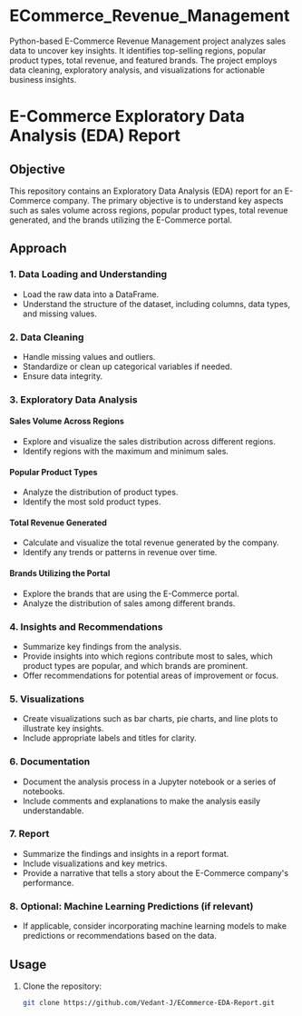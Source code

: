# ECommerce_Revenue_Management
Python-based E-Commerce Revenue Management project analyzes sales data to uncover key insights. It identifies top-selling regions, popular product types, total revenue, and featured brands. The project employs data cleaning, exploratory analysis, and visualizations for actionable business insights.
# E-Commerce Exploratory Data Analysis (EDA) Report

## Objective

This repository contains an Exploratory Data Analysis (EDA) report for an E-Commerce company. The primary objective is to understand key aspects such as sales volume across regions, popular product types, total revenue generated, and the brands utilizing the E-Commerce portal.

## Approach

### 1. Data Loading and Understanding

- Load the raw data into a DataFrame.
- Understand the structure of the dataset, including columns, data types, and missing values.

### 2. Data Cleaning

- Handle missing values and outliers.
- Standardize or clean up categorical variables if needed.
- Ensure data integrity.

### 3. Exploratory Data Analysis

#### Sales Volume Across Regions

- Explore and visualize the sales distribution across different regions.
- Identify regions with the maximum and minimum sales.

#### Popular Product Types

- Analyze the distribution of product types.
- Identify the most sold product types.

#### Total Revenue Generated

- Calculate and visualize the total revenue generated by the company.
- Identify any trends or patterns in revenue over time.

#### Brands Utilizing the Portal

- Explore the brands that are using the E-Commerce portal.
- Analyze the distribution of sales among different brands.

### 4. Insights and Recommendations

- Summarize key findings from the analysis.
- Provide insights into which regions contribute most to sales, which product types are popular, and which brands are prominent.
- Offer recommendations for potential areas of improvement or focus.

### 5. Visualizations

- Create visualizations such as bar charts, pie charts, and line plots to illustrate key insights.
- Include appropriate labels and titles for clarity.

### 6. Documentation

- Document the analysis process in a Jupyter notebook or a series of notebooks.
- Include comments and explanations to make the analysis easily understandable.

### 7. Report

- Summarize the findings and insights in a report format.
- Include visualizations and key metrics.
- Provide a narrative that tells a story about the E-Commerce company's performance.

### 8. Optional: Machine Learning Predictions (if relevant)

- If applicable, consider incorporating machine learning models to make predictions or recommendations based on the data.

## Usage

1. Clone the repository:

   ```bash
   git clone https://github.com/Vedant-J/ECommerce-EDA-Report.git

